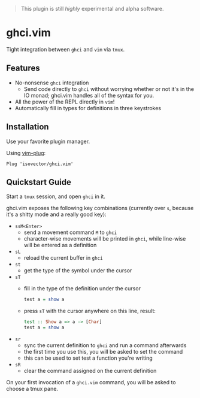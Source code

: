 > This plugin is still *highly* experimental and alpha software.

# ghci.vim

Tight integration between `ghci` and `vim` via `tmux`.

## Features

- No-nonsense `ghci` integration
    - Send code directly to `ghci` without worrying whether or not it's in the
        IO monad; ghci.vim handles all of the syntax for you.
- All the power of the REPL directly in `vim`!
- Automatically fill in types for definitions in three keystrokes

## Installation

Use your favorite plugin manager.

Using [vim-plug](https://github.com/junegunn/vim-plug):

```
Plug 'isovector/ghci.vim'
```

## Quickstart Guide

Start a `tmux` session, and open `ghci` in it.

ghci.vim exposes the following key combinations (currently over `s`, because
it's a shitty mode and a really good key):

- `ssM<Enter>`
    - send a movement command `M` to `ghci`
    - character-wise movements will be printed in `ghci`, while line-wise will
        be entered as a definition
- `sL`
    - reload the current buffer in `ghci`
- `st`
    - get the type of the symbol under the cursor
- `sT`
    - fill in the type of the definition under the cursor

        ```haskell
        test a = show a
        ```

    - press `sT` with the cursor anywhere on this line, result:

        ```haskell
        test :: Show a => a -> [Char]
        test a = show a
        ```
- `sr`
    - sync the current definition to `ghci` and run a command afterwards
    - the first time you use this, you will be asked to set the command
    - this can be used to set test a function you're writing
- `sR`
    - clear the command assigned on the current definition

On your first invocation of a `ghci.vim` command, you will be asked to choose a
tmux pane.

